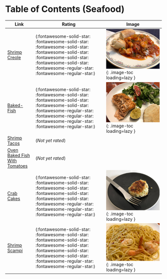 # Table of Contents (Seafood)

| Link | Rating | Image |
| -- | -- | -- |
| [Shrimp Creole](../shrimp_creole) | (:fontawesome-solid-star: :fontawesome-solid-star: :fontawesome-solid-star: :fontawesome-solid-star: :fontawesome-solid-star: :fontawesome-solid-star: :fontawesome-regular-star: :fontawesome-regular-star:) | ![shrimp_creole.jpeg](./shrimp_creole.jpeg){: .image-toc loading=lazy } |
| [Baked-Fish](../baked-fish) | (:fontawesome-solid-star: :fontawesome-solid-star: :fontawesome-solid-star: :fontawesome-solid-star: :fontawesome-regular-star: :fontawesome-regular-star: :fontawesome-regular-star: :fontawesome-regular-star:) | ![baked-fish.jpeg](./baked-fish.jpeg){: .image-toc loading=lazy } |
| [Shrimp Tacos](../shrimp_tacos) | (*Not yet rated*) | <!-- TODO: Capture image --> |
| [Oven Baked Fish With Tomatoes](../oven_baked_fish_with_tomatoes) | (*Not yet rated*) | <!-- TODO: Capture image --> |
| [Crab Cakes](../crab_cakes) | (:fontawesome-solid-star: :fontawesome-solid-star: :fontawesome-solid-star: :fontawesome-solid-star: :fontawesome-solid-star: :fontawesome-regular-star: :fontawesome-regular-star: :fontawesome-regular-star:) | ![crab_cakes.jpeg](./crab_cakes.jpeg){: .image-toc loading=lazy } |
| [Shrimp Scampi](../shrimp_scampi) | (:fontawesome-solid-star: :fontawesome-solid-star: :fontawesome-solid-star: :fontawesome-solid-star: :fontawesome-solid-star: :fontawesome-solid-star: :fontawesome-regular-star: :fontawesome-regular-star:) | ![shrimp_scampi.jpeg](./shrimp_scampi.jpeg){: .image-toc loading=lazy } |